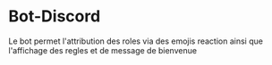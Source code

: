 # Bot-Discord

Le bot permet l'attribution des roles via des emojis reaction ainsi que l'affichage des regles et de message de bienvenue
